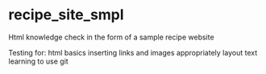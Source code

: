 # recipe_site_smpl
Html knowledge check in the form of a sample recipe website

Testing for:
html basics
inserting links and images
appropriately layout text
learning to use git